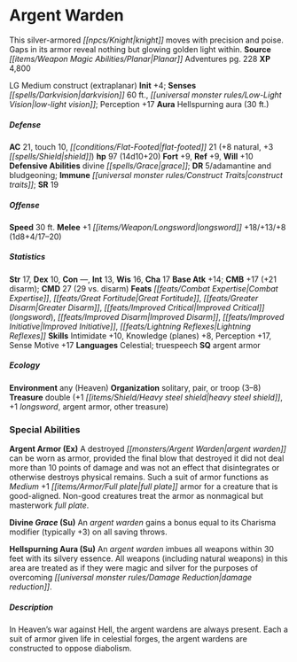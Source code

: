 ﻿---
cssclass: [monsters]
title1: Argent Warden
desc_short: This silver-armored knight moves with precision and poise. Gaps in its
  armor reveal nothing but glowing golden light within.
title2: Argent Warden
CR: 8
sources:
- name: Planar Adventures
  page: 228
  link: http://paizo.com/products/btpya1am
XP: 4800
alignment: LG
size: Medium
type: construct
subtypes:
- extraplanar
initiative:
  bonus: 4
senses:
  darkvision: 60
  low-light vision: true
auras:
- name: Hellspurning aura
  radius: 30
AC:
  AC: 21
  touch: 10
  flat_footed: 21
  components:
    natural: 8
    shield: 3
HP:
  HP: 97
  long: 14d10+20
saves:
  fort: 9
  ref: 9
  will: 10
defensive_abilities:
- divine grace
DR:
- amount: 5
  weakness: adamantine and bludgeoning
immunities:
- construct traits
SR: 19
speeds:
  base: 30
attacks:
  melee:
  - - text: +1 longsword +18/+13/+8 (1d8+4/17-20)
      entries:
      - - damage: 1d8+4
          crit_range: 17-20
      attack: +1 longsword
      bonus:
      - 18
      - 13
      - 8
ability_scores:
  STR: 17
  DEX: 10
  CON:
  INT: 13
  WIS: 16
  CHA: 17
BAB: 14
CMB: 17
CMB_other: +21 disarm
CMD: 27
CMD_other: 29 vs. disarm
feats:
- name: Combat Expertise
- name: Great Fortitude
- name: Greater Disarm
- name: Improved Critical (longsword)
- name: Improved Disarm
- name: Improved Initiative
- name: Lightning Reflexes
skills:
  Intimidate: 10
  Knowledge (planes): 8
  Perception: 17
  Sense Motive: 17
languages:
- Celestial
- truespeech
special_qualities:
- argent armor
ecology:
  environment: any (Heaven)
  organization: solitary, pair, or troop (3-8)
  treasure_type: double
  treasure:
  - +1 heavy steel shield
  - +1 longsword
  - argent armor
  - other treasure
special_abilities:
  Argent Armor (Ex): A destroyed argent warden can be worn as armor, provided the
    final blow that destroyed it did not deal more than 10 points of damage and was
    not an effect that disintegrates or otherwise destroys physical remains. Such
    a suit of armor functions as Medium +1 full plate armor for a creature that is
    good-aligned. Non-good creatures treat the armor as nonmagical but masterwork
    full plate.
  Divine Grace (Su): An argent warden gains a bonus equal to its Charisma modifier
    (typically +3) on all saving throws.
  Hellspurning Aura (Su): An argent warden imbues all weapons within 30 feet with
    its silvery essence. All weapons (including natural weapons) in this area are
    treated as if they were magic and silver for the purposes of overcoming damage
    reduction.
desc_long: In Heaven's war against Hell, the argent wardens are always present. Each
  a suit of armor given life in celestial forges, the argent wardens are constructed
  to oppose diabolism.

---

# Argent Warden
This silver-armored _[[npcs/Knight|knight]]_ moves with precision and poise. Gaps in its armor reveal nothing but glowing golden light within.
**Source** _[[items/Weapon Magic Abilities/Planar|Planar]]_ Adventures pg. 228
**XP** 4,800

LG Medium construct (extraplanar)
**Init** +4; **Senses** _[[spells/Darkvision|darkvision]]_ 60 ft., _[[universal monster rules/Low-Light Vision|low-light vision]]_; Perception +17
**Aura** Hellspurning aura (30 ft.)

##### Defense

**AC** 21, touch 10, _[[conditions/Flat-Footed|flat-footed]]_ 21 (+8 natural, +3 _[[spells/Shield|shield]]_)
**hp** 97 (14d10+20)
**Fort** +9, **Ref** +9, **Will** +10
**Defensive Abilities** divine _[[spells/Grace|grace]]_; **DR** 5/adamantine and bludgeoning; **Immune** _[[universal monster rules/Construct Traits|construct traits]]_; **SR** 19

##### Offense
**Speed** 30 ft.
**Melee** +1 _[[items/Weapon/Longsword|longsword]]_ +18/+13/+8 (1d8+4/17–20)

##### Statistics
**Str** 17, **Dex** 10, **Con** —, **Int** 13, **Wis** 16, **Cha** 17
**Base Atk** +14; **CMB** +17 (+21 disarm); **CMD** 27 (29 vs. disarm)
**Feats** _[[feats/Combat Expertise|Combat Expertise]]_, _[[feats/Great Fortitude|Great Fortitude]]_, _[[feats/Greater Disarm|Greater Disarm]]_, _[[feats/Improved Critical|Improved Critical]]_ (_longsword_), _[[feats/Improved Disarm|Improved Disarm]]_, _[[feats/Improved Initiative|Improved Initiative]]_, _[[feats/Lightning Reflexes|Lightning Reflexes]]_
**Skills** Intimidate +10, Knowledge (planes) +8, Perception +17, Sense Motive +17
**Languages** Celestial; truespeech
**SQ** argent armor

##### Ecology

**Environment** any (Heaven)
**Organization** solitary, pair, or troop (3–8)
**Treasure** double (+1 _[[items/Shield/Heavy steel shield|heavy steel shield]]_, +1 _longsword_, argent armor, other treasure)

### Special Abilities

**Argent Armor (Ex)** A destroyed _[[monsters/Argent Warden|argent warden]]_ can be worn as armor, provided the final blow that destroyed it did not deal more than 10 points of damage and was not an effect that disintegrates or otherwise destroys physical remains. Such a suit of armor functions as _Medium_ +1 _[[items/Armor/Full plate|full plate]]_ armor for a creature that is good-aligned. Non-good creatures treat the armor as nonmagical but masterwork _full plate_.

**Divine _Grace_ (Su)** An _argent warden_ gains a bonus equal to its Charisma modifier (typically +3) on all saving throws.

**Hellspurning Aura (Su)** An _argent warden_ imbues all weapons within 30 feet with its silvery essence. All weapons (including natural weapons) in this area are treated as if they were magic and silver for the purposes of overcoming _[[universal monster rules/Damage Reduction|damage reduction]]_.

##### Description

In Heaven’s war against Hell, the argent wardens are always present. Each a suit of armor given life in celestial forges, the argent wardens are constructed to oppose diabolism.